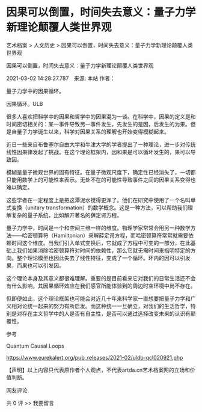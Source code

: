 # 因果可以倒置，时间失去意义：量子力学新理论颠覆人类世界观

艺术档案 > 人文历史 > 因果可以倒置，时间失去意义：量子力学新理论颠覆人类世界观

因果可以倒置，时间失去意义：量子力学新理论颠覆人类世界观

2021-03-02 14:28:27.787　来源: 本站 作者：



量子力学中的因果循环。

因果循环。ULB



很多人喜欢把科学中的因果和哲学中的因果混为一谈。在科学中，因果的定义是和时间密切相关的：某一事件导致另一事件发生，先发生的是因，后发生的为果。但是自量子力学诞生以来，科学对因果关系的理解也开始变得模糊起来。

近日一些来自布鲁塞尔自由大学和牛津大学的学者提出了一种理论，进一步对传统线性因果律发起了挑战。在这个理论框架内，因和果是可以循环发生的，果可以导致因。

模糊是量子微观世界的固有特征。在量子微观尺度下，确定性已经消失了，一切都只能用数学上的可能性来表示。无处不在的可能性导致事件之间的因果关系变得也难以确定。

这些学者在一定程度上是把这潭泥水搅得更浑了。他们在研究中使用了一个名叫单式变换（unitary transformation）的数学概念。这是一种方法，可以帮助我们理解复杂的量子系统，比如解开著名的薛定谔方程。

量子力学中，时间是一个和空间三维一样的维度。物理学家常常会用另一种数学方法——哈密顿算符（Hamiltonian）来解薛定谔方程，而哈密顿算符常常就需要依赖时间这个维度。当我们引入单式变换后，它就成了方程中可变的一部分，在此基础上我们如果消除哈密顿算符对时间的依赖性，那么它就无需时间来指明特定的方向。整个理论模型也因此失去了线性特征，变成了一个循环。环内的因可以引发果，而果也可以引发因。

这个理论本身及其意义都很难理解。重要的是目前看来它对我们的日常生活还不会有什么影响，其因果循环效应在我们感官所能体验到的周边时空环境中尚不存在。

但即便如此，这个理论框架也可能会对近几十年来科学家一直想要把量子力学和广义相对论统一起来的努力有所启发。而这种统一一旦确立，对我们的生活哲学，特别是对存在主义哲学中的人是否有自主性，是否可以通过选择改变未来的认识有颠覆性。



参考

Quantum Causal Loops

https://www.eurekalert.org/pub_releases/2021-02/uldb-qcl020921.php

   【声明】以上内容只代表原作者个人观点，不代表artda.cn艺术档案网的立场和价值判断。

   网友评论

共 0 评 >>  我要留言